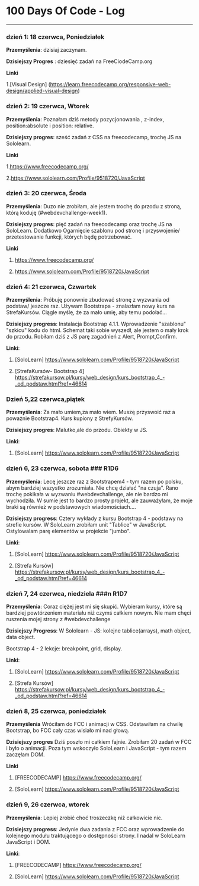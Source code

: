 # 100 Days Of Code - Log

-----------------------------------------------------------------------------------------------------------------
### dzień 1: 18 czerwca, Poniedziałek

**Przemyślenia**: dzisiaj zaczynam.

**Dzisiejszy Progres** : dziesięć zadań na FreeCiodeCamp.org 

**Linki**

1.[Visual Design] (https://learn.freecodecamp.org/responsive-web-design/applied-visual-design)

### dzień 2: 19 czerwca, Wtorek

**Przemyślenia**: Poznałam dziś metody pozycjonowania , z-index, position:absolute i position: relative.

**Dzisiejszy progres**: sześć zadań z CSS na freecodecamp, trochę JS na Sololearn.

**Linki**

1.https://www.freecodecamp.org/

2.https://www.sololearn.com/Profile/9518720/JavaScript

### dzień 3: 20 czerwca, Środa ###

**Przemyślenia**: Duzo nie zrobiłam, ale jestem trochę do przodu z stroną, którą koduję (#webdevchallenge-week1).

**Dzisiejszy progres**: pięć zadań na freecodecamp oraz trochę JS na SoloLearn. Dodatkowo Ogarnięcie szablonu pod stronę i przyswojenie/ przetestowanie funkcji, których będę potrzebować.

**Linki**

1. https://www.freecodecamp.org/

2. https://www.sololearn.com/Profile/9518720/JavaScript

### dzień 4: 21 czerwca, Czwartek ###

**Przemyślenia**: Próbuję ponownie zbudować stronę z wyzwania od podstaw/ jeszcze raz. Używam Bootstrapa - znalazłam nowy kurs na StrefaKursów. Ciągle myślę, że za mało umię, aby temu podołać...

**Dzisiejszy progress**: Instalacja Bootstrap 4.1.1. Wprowadzenie "szablonu" "szkicu" kodu do html. Schemat taki sobie wyszedł, ale jestem o mały krok do przodu. Robiłam dziś z JS parę zagadnień z Alert, Prompt,Confirm.

**Linki**:

1. [SoloLearn] https://www.sololearn.com/Profile/9518720/JavaScript

2. [StrefaKursów- Bootstrap 4] https://strefakursow.pl/kursy/web_design/kurs_bootstrap_4_-_od_podstaw.html?ref=46614


### Dzień 5,22 czerwca,piątek ###

**Przemyślenia**:
Za mało umiem,za mało wiem. Muszę przyswoić  raz a poważnie Bootstrap4.  Kurs kupiony z StrefyKursów.

**Dzisiejszy progres**: 
Malutko,ale do przodu. Obiekty  w JS.

**Linki**:

1. [SoloLearn] https://www.sololearn.com/Profile/9518720/JavaScript


### dzień 6, 23 czerwca, sobota ### R1D6

**Przemyślenia**:
Lecę jeszcze raz z Bootstrapem4 - tym razem po polsku, abym bardziej wszystko zrozumiała. Nie chcę działać "na czuja".
Rano trochę pokikała w wyzwaniu #webdevchallenge, ale nie bardzo mi wychodziła. W sumie jest to bardzo prosty projekt, ale zauważyłam, że moje braki są również w podstawowych wiadomościach.... 

**Dzisiejszy progress**: 
Cztery wykłady z kursu Bootstrap 4 - podstawy na strefie kursów. W SoloLearn zrobiłam unit "Tablice" w JavaScript. Ostylowalam parę elementów w projekcie "jumbo".

**Linki**:

1. [SoloLearn] https://www.sololearn.com/Profile/9518720/JavaScript

2. [Strefa Kursów] https://strefakursow.pl/kursy/web_design/kurs_bootstrap_4_-_od_podstaw.html?ref=46614

### dzień 7, 24 czerwca, niedziela ###n R1D7

**Przemyślenia**:
Coraz ciężej jest mi się skupić. Wybieram kursy, które są bardziej powtórzeniem materiału niż czymś całkiem nowym. Nie mam chęci ruszenia mojej strony z #webdevchallenge

**Dzisiejszy Progress**:
W Sololearn - JS: kolejne tablice(arrays), math object, data object. 

Bootstrap 4 - 2 lekcje: breakpoint, grid, display.

**Linki**:

1. [SoloLearn] https://www.sololearn.com/Profile/9518720/JavaScript

2. [Strefa Kursów] https://strefakursow.pl/kursy/web_design/kurs_bootstrap_4_-_od_podstaw.html?ref=46614

### dzień 8, 25 czerwca, poniedziałek ###

**Przemyślenia**
Wróciłam do FCC i animacji w CSS. Odstawiłam na chwilę Bootstrap, bo FCC cały czas wisiało mi nad głową.

**Dzisiejszy progres**
Dziś poszło mi całkiem fajnie. Zrobiłam 20 zadań w FCC i było o animacji. Poza tym wskoczyło SoloLearn i JavaScript - tym razem zaczęłam DOM.

**Linki**

1. [FREECODECAMP] https://www.freecodecamp.org/

2. [SoloLearn] https://www.sololearn.com/Profile/9518720/JavaScript

### dzień 9, 26 czerwca, wtorek ###

**Przemyślenia**:
Lepiej zrobić choć troszeczkę niż całkowicie nic.

**Dzisiejszy progress**:
Jedynie dwa zadania z FCC oraz wprowadzenie do kolejnego modułu traktującego o dostępności strony. I nadal w SoloLearn JavaScript i DOM.

**Linki**:

1. [FREECODECAMP] https://www.freecodecamp.org/

2. [SoloLearn] https://www.sololearn.com/Profile/9518720/JavaScript
